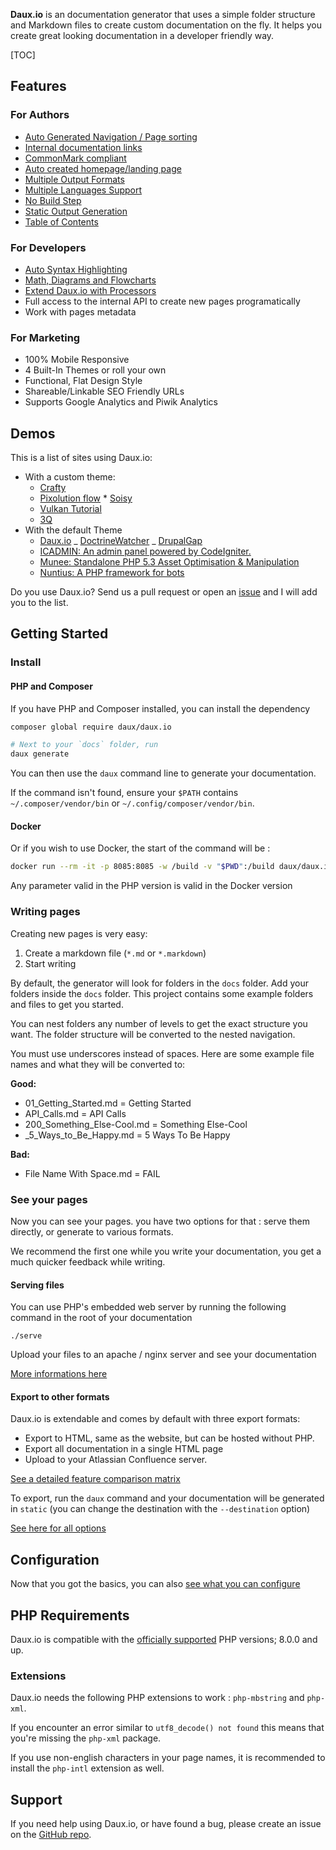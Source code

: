 **Daux.io** is an documentation generator that uses a simple folder structure and Markdown files to create custom documentation on the fly. It helps you create great looking documentation in a developer friendly way.

[TOC]

## Features

### For Authors

-   [Auto Generated Navigation / Page sorting](01_Features/Navigation_and_Sorting.md)
-   [Internal documentation links](01_Features/Internal_links.md)
-   [CommonMark compliant](01_Features/CommonMark_compliant.md)
-   [Auto created homepage/landing page](01_Features/Landing_page.md)
-   [Multiple Output Formats](01_Features/Multiple_Output_Formats.md)
-   [Multiple Languages Support](01_Features/Multilanguage.md)
-   [No Build Step](01_Features/Live_mode.md)
-   [Static Output Generation](01_Features/Static_Site_Generation.md)
-   [Table of Contents](01_Features/Table_of_contents.md)

### For Developers

-   [Auto Syntax Highlighting](01_Features/Auto_Syntax_Highlight.md)
-   [Math, Diagrams and Flowcharts](01_Features/Math_Diagrams_Flowcharts.md)
-   [Extend Daux.io with Processors](01_For_Developers/Creating_a_Processor.md)
-   Full access to the internal API to create new pages programatically
-   Work with pages metadata

### For Marketing

-   100% Mobile Responsive
-   4 Built-In Themes or roll your own
-   Functional, Flat Design Style
-   Shareable/Linkable SEO Friendly URLs
-   Supports Google Analytics and Piwik Analytics

## Demos

This is a list of sites using Daux.io:

-   With a custom theme:
    -   [Crafty](https://swissquote.github.io/crafty)
    -   [Pixolution flow](https://docs.pixolution.org) \* [Soisy](https://doc.soisy.it/)
    -   [Vulkan Tutorial](https://vulkan-tutorial.com)
    -   [3Q](https://docs.3q.video/)
-   With the default Theme
    -   [Daux.io](https://daux.io/)
        _ [DoctrineWatcher](https://dsentker.github.io/WatcherDocumentation/)
        _ [DrupalGap](http://docs.drupalgap.org/8/)
    -   [ICADMIN: An admin panel powered by CodeIgniter.](http://istocode.com/shared/ic-admin/)
    -   [Munee: Standalone PHP 5.3 Asset Optimisation & Manipulation](http://mun.ee)
    -   [Nuntius: A PHP framework for bots](https://roysegall.github.io/nuntius-bot/)

Do you use Daux.io? Send us a pull request or open an [issue](https://github.com/dauxio/daux.io/issues) and I will add you to the list.

## Getting Started

### Install

#### PHP and Composer

If you have PHP and Composer installed, you can install the dependency

```bash
composer global require daux/daux.io

# Next to your `docs` folder, run
daux generate
```

You can then use the `daux` command line to generate your documentation.

If the command isn't found, ensure your `$PATH` contains `~/.composer/vendor/bin` or `~/.config/composer/vendor/bin`.

#### Docker

Or if you wish to use Docker, the start of the command will be :

```bash
docker run --rm -it -p 8085:8085 -w /build -v "$PWD":/build daux/daux.io daux
```

Any parameter valid in the PHP version is valid in the Docker version

### Writing pages

Creating new pages is very easy:

1. Create a markdown file (`*.md` or `*.markdown`)
2. Start writing

By default, the generator will look for folders in the `docs` folder.
Add your folders inside the `docs` folder. This project contains some example folders and files to get you started.

You can nest folders any number of levels to get the exact structure you want.
The folder structure will be converted to the nested navigation.

You must use underscores instead of spaces. Here are some example file names and what they will be converted to:

**Good:**

-   01_Getting_Started.md = Getting Started
-   API_Calls.md = API Calls
-   200_Something_Else-Cool.md = Something Else-Cool
-   \_5_Ways_to_Be_Happy.md = 5 Ways To Be Happy

**Bad:**

-   File Name With Space.md = FAIL

### See your pages

Now you can see your pages. you have two options for that : serve them directly, or generate to various formats.

We recommend the first one while you write your documentation, you get a much quicker feedback while writing.

#### Serving files

You can use PHP's embedded web server by running the following command in the root of your documentation

```
./serve
```

Upload your files to an apache / nginx server and see your documentation

[More informations here](01_Features/Live_mode.md)

#### Export to other formats

Daux.io is extendable and comes by default with three export formats:

-   Export to HTML, same as the website, but can be hosted without PHP.
-   Export all documentation in a single HTML page
-   Upload to your Atlassian Confluence server.

[See a detailed feature comparison matrix](01_Features/Multiple_Output_Formats.md)

To export, run the `daux` command and your documentation will be generated in `static` (you can change the destination with the `--destination` option)

[See here for all options](01_Features/Static_Site_Generation.md)

## Configuration

Now that you got the basics, you can also [see what you can configure](05_Configuration/_index.md)

## PHP Requirements

Daux.io is compatible with the [officially supported](https://www.php.net/supported-versions.php) PHP versions; 8.0.0 and up.

### Extensions

Daux.io needs the following PHP extensions to work : `php-mbstring` and `php-xml`.

If you encounter an error similar to `utf8_decode() not found` this means that you're missing the `php-xml` package.

If you use non-english characters in your page names, it is recommended to install the `php-intl` extension as well.

## Support

If you need help using Daux.io, or have found a bug, please create an issue on the <a href="https://github.com/dauxio/daux.io/issues" target="_blank">GitHub repo</a>.
